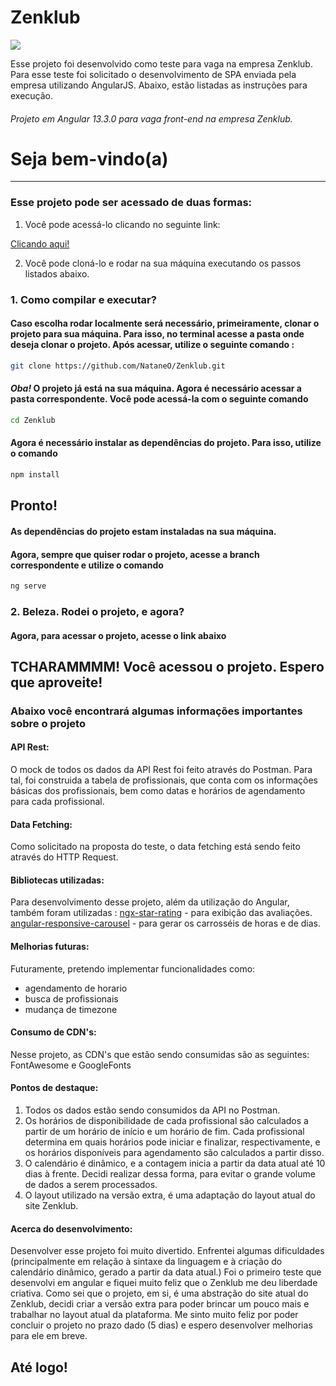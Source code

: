 
# Zenklub

<img src="https://img.shields.io/github/last-commit/NataneO/Corebiz?color=%23D9EBDF&label=Last%20commit&logo=github&logoColor=%23D9EBDF"/>

Esse projeto foi desenvolvido como teste para vaga na empresa Zenklub.
Para esse teste foi solicitado o desenvolvimento de SPA enviada pela empresa utilizando AngularJS.
Abaixo, estão listadas as instruções para execução.


###### Projeto em Angular 13.3.0 para vaga front-end na empresa Zenklub.

# Seja bem-vindo(a) #
<!-- ### Esse projeto está dividido em duas branchs:
#### Na branch 'main' você encontra o código principal, como foi solicitado no teste.
#### Na branch 'extras' você encontra o código com modificações de estilo,funcionalidades, etc.
##### Em ambas as branchs estão listadas as particularidades de cada um e os links para acesso das duas versões. -->
_________________________________________________________________________________________________________________________ 
 
### Esse projeto pode ser acessado de duas formas:
1) Você pode acessá-lo clicando no seguinte link:
<!-- ##### <a target="_blank" href="">Versão principal</a>
 ###### Versão com layout de acordo com o solicitado
 ##### <a target="_blank" href="https://fastidious-syrniki-816b77.netlify.app">Versão pessoal </a> #####
 ###### Versão mais completa, inspirado no site atual da marca, porém com modificações pessoais. -->
 <a target="_blank" href="https://fastidious-syrniki-816b77.netlify.app">Clicando aqui! </a>

2) Você pode cloná-lo e rodar na sua máquina executando os passos listados abaixo. 

### 1. Como compilar e executar?  ###
#### Caso escolha rodar localmente será necessário, primeiramente, clonar o projeto para sua máquina. Para isso, no terminal acesse a pasta onde deseja clonar o projeto. Após acessar, utilize o seguinte comando : ####

```sh
git clone https://github.com/NataneO/Zenklub.git
```

#### *Oba!* O projeto já está na sua máquina. Agora é necessário acessar a pasta correspondente. Você pode acessá-la com o seguinte comando ####

```sh
cd Zenklub
```
#### Agora é necessário instalar as dependências do projeto. Para isso, utilize o comando

```sh
npm install
```

## Pronto! ##
#### As dependências do projeto estam instaladas na sua máquina. 
<!-- #### Caso queira alterar a branch do projeto, para acessar a Versão Principal, ou a versão pessoal, utilize os seguintes comandos:

```sh
git checkout -b "main"
``` 
* Para acessar o projeto na versão principal


```sh
git checkout -b "extras"
``` 
* Para acessar o projeto na versão pessoal -->

#### Agora, sempre que quiser rodar o projeto, acesse a branch correspondente e utilize o comando 

```sh
ng serve
```

### 2. Beleza. Rodei o projeto, e agora? ###
#### Agora, para acessar o projeto, acesse o link abaixo 


## TCHARAMMMM! Você acessou o projeto. Espero que aproveite!


### Abaixo você encontrará algumas informações importantes sobre o projeto


#### API Rest:
 
 O mock de todos os dados da API Rest foi feito através do Postman.
 Para tal, foi construida a tabela de profissionais, que conta com os informações básicas dos profissionais, bem como datas e horários de    agendamento para cada profissional.
#### Data Fetching:
 
Como solicitado na proposta do teste, o data fetching está sendo feito através do HTTP Request.
 
#### Bibliotecas utilizadas:
  
Para desenvolvimento desse projeto, além da utilização do Angular, também foram utilizadas :
  <a target="_blank" href="https://www.npmjs.com/package/ngx-star-rating">ngx-star-rating</a> - para exibição das avaliações.
  <a target="_blank" href="https://www.npmjs.com/package/angular-responsive-carousel">angular-responsive-carousel</a> - para gerar os carrosséis de horas e de dias.
  
#### Melhorias futuras:

Futuramente, pretendo implementar funcionalidades como:
- agendamento de horario
- busca de profissionais
- mudança de timezone

#### Consumo de CDN's:

Nesse projeto, as CDN's que estão sendo consumidas são as seguintes: FontAwesome e GoogleFonts


#### Pontos de destaque:
1) Todos os dados estão sendo consumidos da API no Postman.
2) Os horários de disponibilidade de cada profissional são calculados a partir de um horário de início e um horário de fim. Cada profissional determina em quais horários pode iniciar e finalizar, respectivamente, e os horários disponíveis para agendamento são calculados a partir disso.
3) O calendário é dinâmico, e a contagem inicia a partir da data atual até 10 dias à frente. Decidi realizar dessa forma, para evitar o grande volume de dados a serem processados.
4) O layout utilizado na versão extra, é uma adaptação do layout atual do site Zenklub.

#### Acerca do desenvolvimento:

Desenvolver esse projeto foi muito divertido.
Enfrentei algumas dificuldades (principalmente em relação à sintaxe da linguagem e à criação do
calendário dinâmico, gerado a partir da data atual.)
Foi o primeiro teste que desenvolvi em angular e fiquei muito feliz que o Zenklub me deu liberdade criativa.
Como sei que o projeto, em si, é uma abstração do site atual do Zenklub, decidi criar a versão extra para poder brincar um pouco mais e trabalhar no layout atual da plataforma.
Me sinto muito feliz por poder concluir o projeto no prazo dado (5 dias) e espero desenvolver melhorias para ele em breve.

## Até logo!
